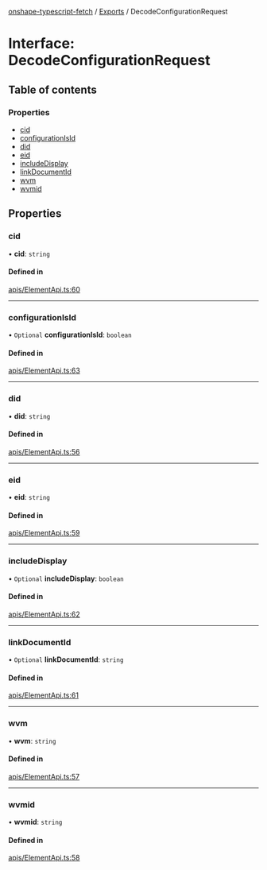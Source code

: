[onshape-typescript-fetch](../README.md) / [Exports](../modules.md) / DecodeConfigurationRequest

# Interface: DecodeConfigurationRequest

## Table of contents

### Properties

- [cid](DecodeConfigurationRequest.md#cid)
- [configurationIsId](DecodeConfigurationRequest.md#configurationisid)
- [did](DecodeConfigurationRequest.md#did)
- [eid](DecodeConfigurationRequest.md#eid)
- [includeDisplay](DecodeConfigurationRequest.md#includedisplay)
- [linkDocumentId](DecodeConfigurationRequest.md#linkdocumentid)
- [wvm](DecodeConfigurationRequest.md#wvm)
- [wvmid](DecodeConfigurationRequest.md#wvmid)

## Properties

### cid

• **cid**: `string`

#### Defined in

[apis/ElementApi.ts:60](https://github.com/toebes/onshape-typescript-fetch/blob/3e11ae1/apis/ElementApi.ts#L60)

___

### configurationIsId

• `Optional` **configurationIsId**: `boolean`

#### Defined in

[apis/ElementApi.ts:63](https://github.com/toebes/onshape-typescript-fetch/blob/3e11ae1/apis/ElementApi.ts#L63)

___

### did

• **did**: `string`

#### Defined in

[apis/ElementApi.ts:56](https://github.com/toebes/onshape-typescript-fetch/blob/3e11ae1/apis/ElementApi.ts#L56)

___

### eid

• **eid**: `string`

#### Defined in

[apis/ElementApi.ts:59](https://github.com/toebes/onshape-typescript-fetch/blob/3e11ae1/apis/ElementApi.ts#L59)

___

### includeDisplay

• `Optional` **includeDisplay**: `boolean`

#### Defined in

[apis/ElementApi.ts:62](https://github.com/toebes/onshape-typescript-fetch/blob/3e11ae1/apis/ElementApi.ts#L62)

___

### linkDocumentId

• `Optional` **linkDocumentId**: `string`

#### Defined in

[apis/ElementApi.ts:61](https://github.com/toebes/onshape-typescript-fetch/blob/3e11ae1/apis/ElementApi.ts#L61)

___

### wvm

• **wvm**: `string`

#### Defined in

[apis/ElementApi.ts:57](https://github.com/toebes/onshape-typescript-fetch/blob/3e11ae1/apis/ElementApi.ts#L57)

___

### wvmid

• **wvmid**: `string`

#### Defined in

[apis/ElementApi.ts:58](https://github.com/toebes/onshape-typescript-fetch/blob/3e11ae1/apis/ElementApi.ts#L58)
